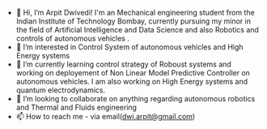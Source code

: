 - 👋 Hi, I’m Arpit Dwivedi! I'm an Mechanical engineering student from the Indian Institute of Technology Bombay, currently pursuing my minor in the field of Artificial Intelligence and Data Science and also Robotics and controls of autonomous vehicles .
- 👀 I’m interested in Control System of autonomous vehicles and High Energy systems
- 🌱 I’m currently learning control strategy of Roboust systems and working on deployement of Non Linear Model Predictive Controller on autonomous vehicles. I am also working on High Energy systems and quantum electrodynamics.
- 💞️ I’m looking to collaborate on anything regarding autonomous robotics and Thermal and Fluids engineering
- 📫 How to reach me - via email(dwi.arpit@gmail.com)

<!---
Dwivedi07/Dwivedi07 is a ✨ special ✨ repository because its `README.md` (this file) appears on your GitHub profile.
You can click the Preview link to take a look at your changes.
--->
